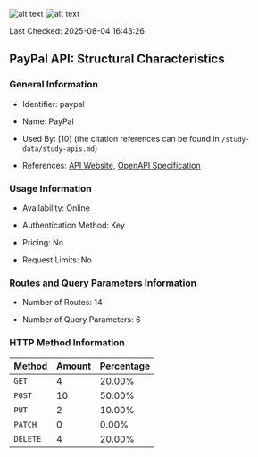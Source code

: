 ![alt text](https://img.shields.io/badge/OpenAPI_Specification-Invalid-red.svg) ![alt text](https://img.shields.io/badge/Server_URL-Missing-orange.svg)

Last Checked: 2025-08-04 16:43:26

## PayPal API: Structural Characteristics

### General Information

- Identifier: paypal

- Name: PayPal

- Used By: [10] (the citation references can be found in `/study-data/study-apis.md`)

- References: [API Website](https://developer.paypal.com/api/rest), [OpenAPI Specification](https://github.com/paypal/paypal-rest-api-specifications)

### Usage Information

- Availability: Online

- Authentication Method: Key

- Pricing: No

- Request Limits: No

### Routes and Query Parameters Information

- Number of Routes: 14

- Number of Query Parameters: 6

### HTTP Method Information

| Method | Amount | Percentage |
|--------|--------|------------|
| `GET` | 4 | 20.00% |
| `POST` | 10 | 50.00% |
| `PUT` | 2 | 10.00% |
| `PATCH` | 0 | 0.00% |
| `DELETE` | 4 | 20.00% |
